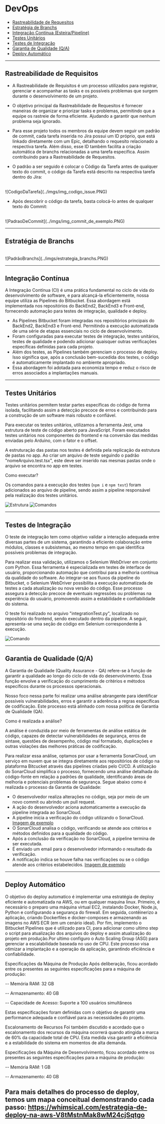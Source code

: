 # DevOps

- <a href ="#rastreabilidade"> Rastreabilidade de Requesitos </a>
- <a href ="#branchs"> Estratégia de Branchs </a>
- <a href ="#integracaoContinua"> Integração Contínua (Esteira/Pipeline) </a>
- <a href ="#testesUnitarios"> Testes Unitários </a>
- <a href ="#testesIntegracao"> Testes de Integração </a>
- <a href ="#qa"> Garantia de Qualidade (Q/A) </a>
- <a href ="#deploy"> Deploy Automático </a>

---

## Rastreabilidade de Requisitos <a id="rastreabilidade"></a>

- A Rastreabilidade de Requisitos é um processo utilizados para registrar, gerenciar e acompanhar as tasks e os possíveis problemas que surgem durante o desenvolvimento de um projeto.

- O objetivo principal da Rastreabilidade de Requesitos é fornecer maneiras de organizar e priorizar tasks e problemas, permitindo que a equipe os rastreie de forma eficiente. Ajudando a garantir que nenhum problema seja ignorado.

- Para esse projeto todos os membros da equipe devem seguir um padrão de commit, cada tarefa inserida no Jira possui um ID próprio, que está linkado diretamente com um Epic, detalhando o requesito relacionado a respectiva tarefa. Além disso, esse ID também facilita a criação automática de branchs relacionadas a uma tarefa específica. Assim contribuindo para a Rastreabilidade de Requesitos.

- O padrão a ser seguido é colocar o Código da Tarefa antes de qualquer texto do commit, o código da Tarefa está descrito na respectiva tarefa dentro do Jira: <br>
<br>
![CodigoDaTarefa](../imgs/img_codigo_issue.PNG)
<br>

- Após descobrir o código da tarefa, basta colocá-lo antes de qualquer texto do Commit: <br>
<br>
![PadraoDeCommit](../imgs/img_commit_de_exemplo.PNG)
<br>

---




## Estratégia de Branchs <a id="branchs"></a>
<br>
![PadrãoBranchs](../imgs/estrategia_branchs.PNG)
<br>




---


## Integração Contínua <a id="integracaoContinua"></a>

A Integração Contínua (CI) é uma prática fundamental no ciclo de vida do desenvolvimento de software, e para alcançá-la eficientemente, nossa equipe utiliza as Pipelines do Bitbucket. Essa abordagem está implementada nos repositórios do BackEnd2, BackEnd3 e Front-end, fornecendo automação para testes de integração, qualidade e deploy. 

- As Pipelines Bitbucket foram integradas nos repositórios principais do BackEnd2, BackEnd3 e Front-end. Permitindo a execução automatizada de uma série de etapas essenciais no ciclo de desenvolvimento.
- Foram configuradas para executar testes de integração, testes unitários, testes de qualidade e podendo adicionar quaisquer outras verificações específicas definidas para cada projeto.
- Além dos testes, as Pipelines também gerenciam o processo de deploy. Isso significa que, após a conclusão bem-sucedida dos testes, o código é automaticamente implantado no ambiente apropriado. 
- Essa abordagem foi adotada para economiza tempo e reduz o risco de erros associados a implantações manuais.



---


## Testes Unitários <a id="testesUnitarios"></a>

Testes unitários permitem testar partes específicas do código de forma isolada, facilitando assim a detecção precoce de erros e contribuindo para a construção de um software mais robusto e confiável. 

Para executar os testes unitários, utilizamos a ferramenta Jest, uma estrutura de teste de código aberto para JavaScript. Foram executados testes unitários nos componentes do frontend e na conversão das medidas enviadas pelo Arduino, com o fator e o offset.

A estruturação das pastas nos testes é definida pela replicação da estrutura de pastas no app. Ao criar um arquivo de teste seguindo o padrão "nomeArquivo.test.tsx", este deve ser inserido nas mesmas pastas onde o arquivo se encontra no app em testes.

Como executar?

Os comandos para a execução dos testes (`npm i` e `npm test`) foram adicionados ao arquivo de pipeline, sendo assim a pipeline responsável pela realização dos testes unitários. 


![Estrutura](../imgs/estruturasDePastasTestes.png.png)
![Comandos](../imgs/comandosJest.png.png)

---


## Testes de Integração <a id="testesIntegracao"></a>

O teste de integração tem como objetivo validar a interação adequada entre diversas partes de um sistema, garantindo a eficiente colaboração entre módulos, classes e subsistemas, ao mesmo tempo em que identifica possíveis problemas de integração.

Para realizar essa validação, utilizamos o Selenium WebDriver em conjunto com Python. Essa ferramenta é especializada em testes de interface de usuário, proporcionando automação que contribui para a melhoria contínua da qualidade do software. Ao integrar-se aos fluxos da pipeline do Bitbucket, o Selenium WebDriver possibilita a execução automatizada de testes a cada atualização ou nova versão do código. Esse processo assegura a detecção precoce de eventuais regressões ou problemas na experiência do usuário, promovendo assim a estabilidade e confiabilidade do sistema.

O teste foi realizado no arquivo "integrationTest.py", localizado no repositório do frontend, sendo executado dentro da pipeline. A seguir, apresenta-se uma seção de código em Selenium correspondente à execução.

![Comando](../imgs/integrationTest.png)

---


## Garantia de Qualidade (Q/A) <a id="qa"></a>


A Garantia de Qualidade (Quality Assurance - QA) refere-se à função de garantir a qualidade ao longo do ciclo de vida do desenvolvimento. Essa função envolve a verificação do cumprimento de critérios e métodos específicos durante os processos operacionais.

Nosso foco nessa parte foi realizar uma análise abrangente para identificar possíveis vulnerabilidades, erros e garantir a aderência a regras específicas de codificação. Este processo está alinhado com nossa política de Garantia de Qualidade (QA).

Como é realizada a análise?

A análise é conduzida por meio de ferramentas de análise estática de código, capazes de detectar vulnerabilidades de segurança, erros de sintaxe, questões de desempenho, código mal formatado, duplicações e outras violações das melhores práticas de codificação.

Para realizar essa análise, optamos por usar a ferramenta SonarCloud, um serviço em nuvem que se integra diretamente aos repositórios de código na plataforma Bitcucket através das pipelines criadas pelo CI/CD. A utilização do SonarCloud simplifica o processo, fornecendo uma análise detalhada do código-fonte em relação a padrões de qualidade, identificando áreas de melhoria e potenciais problemas de segurança. Segue abaixo como é realizada o processo da Garantia de Qualidade:

- O desenvolvedor realiza alterações no código, seja por meio de um novo commit ou abrindo um pull request.
- A ação do desenvolvedor aciona automaticamente a execução da pipeline integrada ao SonarCloud.
- A pipeline inicia a verificação do código utilizando o SonarCloud.
[ Imagem de exemplo ](https://bitbucket.org/neocode2023/documentacao/src/main/docs/imgs/ExecucaoPipeline.png)
- O SonarCloud analisa o código, verificando se atende aos critérios e métodos definidos para a qualidade do código.
- Após a conclusão da verificação no SonarCloud, a pipeline termina de ser executada.
- É enviado um email para o desenvolvedor informando o resultado da verificação.
- A notificação indica se houve falha nas verificações ou se o código atende aos critérios estabelecidos.
[ Imagem de exemplo ](https://bitbucket.org/neocode2023/documentacao/src/main/docs/imgs/NotificacaoPipeline.jpg)

---


## Deploy Automático <a id="deploy"></a>

O objetivo do deploy automatico é implementar uma estratégia de deploy eficiente e automatizada na AWS, ou em qualquer maquina linux. Primeiro, é necessário o preparo uma máquina virtual EC2, instalando Docker, Node.js, Python e configurando a segurança do firewall. Em seguida, contêinerizo a aplicação, criando Dockerfiles e docker-composes e armazenando as imagens no AWS ECR (em um cenário ideal). 
Por fim, implemento o Bitbucket Pipelines que é utilizado para CI, para adicionar como ultimo step o script para atualização dos arquivos do deploy e assim atualização do projeto em produção.Por ultimo configuro o Auto Scaling Group (ASG) para gerenciar a escalabilidade baseada no uso de CPU. 
Este processo visa otimizar a implantação e a operação da aplicação, garantindo eficiência e confiabilidade.

Especificações da Máquina de Produção Após deliberação, ficou acordado entre os presentes as seguintes especificações para a máquina de produção:

 -- Memória RAM: 32 GB
 
 -- Armazenamento: 40 GB
 
 -- Capacidade de Acesso: Suporte a 100 usuários simultâneos
 
Estas especificações foram definidas com o objetivo de garantir uma performance adequada e confiável para as necessidades do projeto.

Escalonamento de Recursos Foi também discutido e acordado que o escalonamento dos recursos da máquina ocorrerá quando atingida a marca de 60% da capacidade total de CPU. Esta medida visa garantir a eficiência e a estabilidade do sistema em momentos de alta demanda.

Especificações da Máquina de Desenvolvimento, ficou acordado entre os presentes as seguintes especificações para a máquina de produção:

 -- Memória RAM: 1 GB
 
 -- Armazenamento: 40 GB



Para mais detalhes do processo de deploy, temos um mapa conceitual demonstrando cada passo: https://whimsical.com/estrategia-de-deploy-na-aws-V8tMstnMak8wM24cjSqtgo
---
